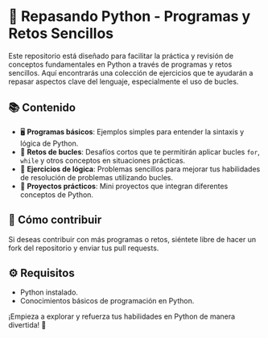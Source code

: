 # 🐍 Repasando Python - Programas y Retos Sencillos

Este repositorio está diseñado para facilitar la práctica y revisión de conceptos fundamentales en Python a través de programas y retos sencillos. Aquí encontrarás una colección de ejercicios que te ayudarán a repasar aspectos clave del lenguaje, especialmente el uso de bucles.

## 📚 Contenido

- 🖥️ **Programas básicos**: Ejemplos simples para entender la sintaxis y lógica de Python.
- 🎯 **Retos de bucles**: Desafíos cortos que te permitirán aplicar bucles `for`, `while` y otros conceptos en situaciones prácticas.
- 🧩 **Ejercicios de lógica**: Problemas sencillos para mejorar tus habilidades de resolución de problemas utilizando bucles.
- 🚀 **Proyectos prácticos**: Mini proyectos que integran diferentes conceptos de Python.

## 🤝 Cómo contribuir

Si deseas contribuir con más programas o retos, siéntete libre de hacer un fork del repositorio y enviar tus pull requests.

## ⚙️ Requisitos

- Python instalado.
- Conocimientos básicos de programación en Python.

¡Empieza a explorar y refuerza tus habilidades en Python de manera divertida! 🌟
